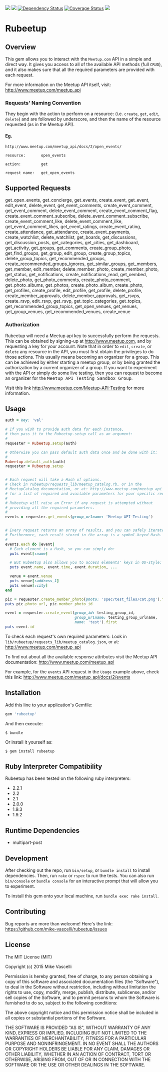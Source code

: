 <a href="https://travis-ci.org/mike-vascelli/rubeetup"><img src="https://travis-ci.org/mike-vascelli/rubeetup.svg?branch=master"/></a>
<a href="https://codeclimate.com/github/mike-vascelli/rubeetup"><img src="https://codeclimate.com/github/mike-vascelli/rubeetup/badges/gpa.svg" /></a>
<a href='https://gemnasium.com/mike-vascelli/rubeetup'><img src="https://gemnasium.com/mike-vascelli/rubeetup.svg" alt="Dependency Status" /></a>
<a href='https://coveralls.io/r/mike-vascelli/rubeetup'><img src='https://coveralls.io/repos/mike-vascelli/rubeetup/badge.svg' alt='Coverage Status' /></a>
<a href="https://inch-ci.org/github/mike-vascelli/rubeetup"><img src="http://inch-ci.org/github/mike-vascelli/rubeetup.svg?branch=master"/></a>


# Rubeetup

## Overview

This gem allows you to interact with the `Meetup.com` API in a simple and direct way. It gives you access to all of the available API methods (full `CRUD`), and it also makes sure that all the required parameters are provided with each request.

For more information on the Meetup API itself, visit: http://www.meetup.com/meetup_api


### Requests' Naming Convention

They begin with the action to perform on a resource: (i.e. `create`, `get`, `edit`, `delete`) and are followed by underscore, and then the name of the resource requested (as in the Meetup API).
#### Eg.
    http://www.meetup.com/meetup_api/docs/2/open_events/

    resource:       open_events

    action:         get

    request name:   get_open_events


## Supported Requests

get_open_events,   get_concierge,   get_events,   create_event,   get_event,   edit_event,   delete_event,   get_event_comments,   create_event_comment,   get_event_comment,   delete_event_comment,   create_event_comment_flag,   create_event_comment_subscribe,   delete_event_comment_subscribe,   create_event_comment_like,   delete_event_comment_like,   get_event_comment_likes,   get_event_ratings,   create_event_rating,   create_attendance,   get_attendance,   create_event_payments,   create_watchlist,   delete_watchlist,   get_boards,   get_discussions,   get_discussion_posts,   get_categories,   get_cities,   get_dashboard,   get_activity,   get_groups,   get_comments,   create_group_photo,   get_find_groups,   get_group,   edit_group,   create_group_topics,   delete_group_topics,   get_recommended_groups,   create_recommended_groups_ignores,   get_similar_groups,   get_members,   get_member,   edit_member,   delete_member_photo,   create_member_photo,   get_status,   get_notifications,   create_notifications_read,   get_oembed,   delete_photo,   get_photo_comments,   create_photo_comment,   get_photo_albums,   get_photos,   create_photo_album,   create_photo,   get_profiles,   create_profile,   edit_profile,   get_profile,   delete_profile,   create_member_approvals,   delete_member_approvals,   get_rsvps,   create_rsvp,   edit_rsvp,   get_rsvp,   get_topic_categories,   get_topics,   get_recommended_group_topics,   get_open_venues,   get_venues,   get_group_venues,   get_recommended_venues,   create_venue

### Authorization
Rubeetup will need a Meetup api key to successfully perform the requests. This can be obtained by signing-up at http://www.meetup.com, and by requesting a key for your account.
Note that in order to `edit`, `create`, or `delete` any resource in the API, you must first obtain the privileges to do those actions. This usually means becoming an organizer for a group. This can be achieved by either starting a meetup group, or by being granted the authorization by a current organizer of a group. If you want to experiment with the API or simply do some live testing, then you can request to become an organizer for the <tt>Meetup API Testing Sandbox Group</tt>.

Visit this link http://www.meetup.com/Meetup-API-Testing for more information.

## Usage

```ruby
auth = key: 'val'

# If you wish to provide auth data for each instance,
# then pass it to the Rubeetup.setup call as an argument:
#
requester = Rubeetup.setup(auth)

# Otherwise you can pass default auth data once and be done with it:
#
Rubeetup.default_auth(auth)
requester = Rubeetup.setup


# Each request will take a Hash of options.
# Check in rubeetup/requests_lib/meetup_catalog.rb, or in the
# MeetupCatalog documentation, or at: http://www.meetup.com/meetup_api
# for a list of required and available parameters for your specific request.
#
# Rubeetup will raise an Error if any request is attempted without
# providing all the required parameters.
#
events = requester.get_events(group_urlname: 'Meetup-API-Testing')


# Every request returns an array of results, and you can safely iterate over them.
# Furthermore, each result stored in the array is a symbol-keyed Hash.
#
events.each do |event|
  # Each element is a Hash, so you can simply do:
  puts event[:name]

  # But Rubeetup also allows you to access elements' keys in OO-style:
  puts event.name, event.time, event.duration, ...

  venue = event.venue
  puts venue[:address_1]
  puts venue[:city]
end

pic = requester.create_member_photo(photo: 'spec/test_files/cat.png').first
puts pic.photo_url, pic.member_photo_id

event = requester.create_event(group_id: testing_group_id,
                               group_urlname: testing_group_urlname,
                               name: 'test').first
puts event.id
```
To check each request's own required parameters:
Look in `lib/rubeetup/requests_lib/meetup_catalog.json`, or at: http://www.meetup.com/meetup_api

To find out about all the available response attributes visit the Meetup API documentation:
http://www.meetup.com/meetup_api

For example, for the `events` API request in the `Usage` example above, check this link:
http://www.meetup.com/meetup_api/docs/2/events






## Installation

Add this line to your application's Gemfile:

```ruby
gem 'rubeetup'
```

And then execute:

    $ bundle

Or install it yourself as:

    $ gem install rubeetup

## Ruby Interpreter Compatibility

Rubeetup has been tested on the following ruby interpreters:

- 2.2.1
- 2.2
- 2.1
- 2.0.0
- 1.9.3
- 1.9.2

## Runtime Dependencies

- multipart-post

## Development

After checking out the repo, run `bin/setup`, or `bundle install` to install dependencies. Then, run `rake` or `rspec` to run the tests. You can also run `bin/console` or `bundle console` for an interactive prompt that will allow you to experiment.

To install this gem onto your local machine, run `bundle exec rake install`.

## Contributing

Bug reports are more than welcome! Here's the link: https://github.com/mike-vascelli/rubeetup/issues


## License

The MIT License (MIT)

Copyright (c) 2015 Mike Vascelli

Permission is hereby granted, free of charge, to any person obtaining a copy
of this software and associated documentation files (the "Software"), to deal
in the Software without restriction, including without limitation the rights
to use, copy, modify, merge, publish, distribute, sublicense, and/or sell
copies of the Software, and to permit persons to whom the Software is
furnished to do so, subject to the following conditions:

The above copyright notice and this permission notice shall be included in
all copies or substantial portions of the Software.

THE SOFTWARE IS PROVIDED "AS IS", WITHOUT WARRANTY OF ANY KIND, EXPRESS OR
IMPLIED, INCLUDING BUT NOT LIMITED TO THE WARRANTIES OF MERCHANTABILITY,
FITNESS FOR A PARTICULAR PURPOSE AND NONINFRINGEMENT. IN NO EVENT SHALL THE
AUTHORS OR COPYRIGHT HOLDERS BE LIABLE FOR ANY CLAIM, DAMAGES OR OTHER
LIABILITY, WHETHER IN AN ACTION OF CONTRACT, TORT OR OTHERWISE, ARISING FROM,
OUT OF OR IN CONNECTION WITH THE SOFTWARE OR THE USE OR OTHER DEALINGS IN
THE SOFTWARE.

